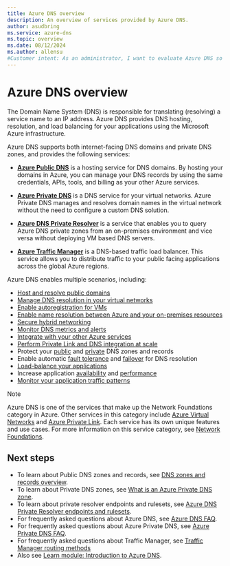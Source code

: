 ```yaml
---
title: Azure DNS overview
description: An overview of services provided by Azure DNS.
author: asudbring
ms.service: azure-dns
ms.topic: overview
ms.date: 08/12/2024
ms.author: allensu
#Customer intent: As an administrator, I want to evaluate Azure DNS so I can determine if I want to use it instead of my current DNS service.
---
```


# Azure DNS overview

The Domain Name System (DNS) is responsible for translating (resolving) a service name to an IP address. Azure DNS provides DNS hosting, resolution, and load balancing for your applications using the Microsoft Azure infrastructure. 

Azure DNS supports both internet-facing DNS domains and private DNS zones, and provides the following services:
- **[Azure Public DNS](public-dns-overview.md)** is a hosting service for DNS domains. By hosting your domains in Azure, you can manage your DNS records by using the same credentials, APIs, tools, and billing as your other Azure services.

- **[Azure Private DNS](private-dns-overview.md)** is a DNS service for your virtual networks. Azure Private DNS manages and resolves domain names in the virtual network without the need to configure a custom DNS solution. 

- **[Azure DNS Private Resolver](dns-private-resolver-overview.md)** is a service that enables you to query Azure DNS private zones from an on-premises environment and vice versa without deploying VM based DNS servers.

- **[Azure Traffic Manager](/azure/traffic-manager/traffic-manager-overview)** is a DNS-based traffic load balancer. This service allows you to distribute traffic to your public facing applications across the global Azure regions.

Azure DNS enables multiple scenarios, including:

* [Host and resolve public domains](/azure/dns/dns-delegate-domain-azure-dns)
* [Manage DNS resolution in your virtual networks](/azure/dns/private-dns-privatednszone)
* [Enable autoregistration for VMs](/azure/dns/private-dns-autoregistration)
* [Enable name resolution between Azure and your on-premises resources](/azure/dns/private-resolver-hybrid-dns)
* [Secure hybrid networking](/azure/architecture/networking/architecture/azure-dns-private-resolver#use-dns-private-resolver)
* [Monitor DNS metrics and alerts](/azure/dns/dns-alerts-metrics)
* [Integrate with your other Azure services](/azure/dns/dns-for-azure-services)
* [Perform Private Link and DNS integration at scale](/azure/cloud-adoption-framework/ready/azure-best-practices/private-link-and-dns-integration-at-scale)
* Protect your [public](/azure/dns/dns-protect-zones-recordsets) and [private](/azure/dns/dns-protect-private-zones-recordsets) DNS zones and records
* Enable automatic [fault tolerance](/azure/dns/private-resolver-reliability) and [failover](/azure/dns/tutorial-dns-private-resolver-failover) for DNS resolution
* [Load-balance your applications](/azure/traffic-manager/traffic-manager-how-it-works)
* Increase application [availability](/azure/traffic-manager/traffic-manager-monitoring) and [performance](/azure/traffic-manager/traffic-manager-configure-performance-routing-method)
* [Monitor your application traffic patterns](/azure/traffic-manager/traffic-manager-traffic-view-overview)

> [!NOTE]
> Azure DNS is one of the services that make up the Network Foundations category in Azure. Other services in this category include [Azure Virtual Networks](/articles/virtual-network/virtual-networks-overview.md) and [Azure Private Link](/articles/private-link/private-link-overview.md). Each service has its own unique features and use cases. For more information on this service category, see [Network Foundations](/articles/networking/foundations/network-foundations-overview.md).

## Next steps

* To learn about Public DNS zones and records, see [DNS zones and records overview](dns-zones-records.md).
* To learn about Private DNS zones, see [What is an Azure Private DNS zone](private-dns-privatednszone.md).
* To learn about private resolver endpoints and rulesets, see [Azure DNS Private Resolver endpoints and rulesets](private-resolver-endpoints-rulesets.md).
* For frequently asked questions about Azure DNS, see [Azure DNS FAQ](dns-faq.yml).
* For frequently asked questions about Azure Private DNS, see [Azure Private DNS FAQ](dns-faq-private.yml).
* For frequently asked questions about Traffic Manager, see [Traffic Manager routing methods](/azure/traffic-manager/traffic-manager-faqs)
* Also see [Learn module: Introduction to Azure DNS](/training/modules/intro-to-azure-dns).
